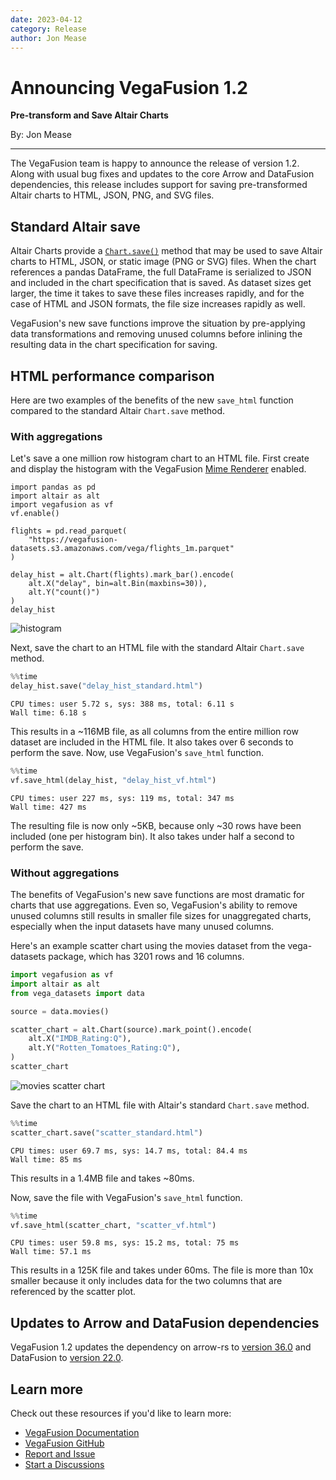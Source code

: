 ```yaml
---
date: 2023-04-12
category: Release
author: Jon Mease
---
```


# Announcing VegaFusion 1.2
**Pre-transform and Save Altair Charts**

By: Jon Mease

---

The VegaFusion team is happy to announce the release of version 1.2. Along with usual bug fixes and updates to the core Arrow and DataFusion dependencies, this release includes support for saving pre-transformed Altair charts to HTML, JSON, PNG, and SVG files.

## Standard Altair save
Altair Charts provide a [`Chart.save()`](https://altair-viz.github.io/user_guide/saving_charts.html) method that may be used to save Altair charts to HTML, JSON, or static image (PNG or SVG) files. When the chart references a pandas DataFrame, the full DataFrame is serialized to JSON and included in the chart specification that is saved.  As dataset sizes get larger, the time it takes to save these files increases rapidly, and for the case of HTML and JSON formats, the file size increases rapidly as well.

VegaFusion's new save functions improve the situation by pre-applying data transformations and removing unused columns before inlining the resulting data in the chart specification for saving.

## HTML performance comparison
Here are two examples of the benefits of the new `save_html` function compared to the standard Altair `Chart.save` method. 

### With aggregations
Let's save a one million row histogram chart to an HTML file. First create and display the histogram with the VegaFusion [Mime Renderer](./../../mime_renderer.md) enabled.

```
import pandas as pd
import altair as alt
import vegafusion as vf
vf.enable()

flights = pd.read_parquet(
    "https://vegafusion-datasets.s3.amazonaws.com/vega/flights_1m.parquet"
)

delay_hist = alt.Chart(flights).mark_bar().encode(
    alt.X("delay", bin=alt.Bin(maxbins=30)),
    alt.Y("count()")
)
delay_hist
```

![histogram](https://user-images.githubusercontent.com/15064365/230728055-64b05777-9925-4711-b7c4-3e4cc52e1c83.png)

Next, save the chart to an HTML file with the standard Altair `Chart.save` method.

```python
%%time
delay_hist.save("delay_hist_standard.html")
```
```
CPU times: user 5.72 s, sys: 388 ms, total: 6.11 s
Wall time: 6.18 s
```

This results in a ~116MB file, as all columns from the entire million row dataset are included in the HTML file. It also takes over 6 seconds to perform the save. Now, use VegaFusion's `save_html` function.

```python
%%time
vf.save_html(delay_hist, "delay_hist_vf.html")
```
```
CPU times: user 227 ms, sys: 119 ms, total: 347 ms
Wall time: 427 ms
```
The resulting file is now only ~5KB, because only ~30 rows have been included (one per histogram bin). It also takes under half a second to perform the save.

### Without aggregations
The benefits of VegaFusion's new save functions are most dramatic for charts that use aggregations. Even so, VegaFusion's ability to remove unused columns still results in smaller file sizes for unaggregated charts, especially when the input datasets have many unused columns. 

Here's an example scatter chart using the movies dataset from the vega-datasets package, which has 3201 rows and 16 columns.

```python
import vegafusion as vf
import altair as alt
from vega_datasets import data

source = data.movies()

scatter_chart = alt.Chart(source).mark_point().encode(
    alt.X("IMDB_Rating:Q"),
    alt.Y("Rotten_Tomatoes_Rating:Q"),
)
scatter_chart
```
![movies scatter chart](https://user-images.githubusercontent.com/15064365/230728307-6d8a2c6c-e45e-483b-a207-3abf0c26449b.png)

Save the chart to an HTML file with Altair's standard `Chart.save` method.

```python
%%time
scatter_chart.save("scatter_standard.html")
```
```
CPU times: user 69.7 ms, sys: 14.7 ms, total: 84.4 ms
Wall time: 85 ms
```
This results in a 1.4MB file and takes ~80ms.

Now, save the file with VegaFusion's `save_html` function.

```python
%%time
vf.save_html(scatter_chart, "scatter_vf.html")
```
```
CPU times: user 59.8 ms, sys: 15.2 ms, total: 75 ms
Wall time: 57.1 ms
```

This results in a 125K file and takes under 60ms. The file is more than 10x smaller because it only includes data for the two columns that are referenced by the scatter plot.


## Updates to Arrow and DataFusion dependencies
VegaFusion 1.2 updates the dependency on arrow-rs to [version 36.0](https://github.com/apache/arrow-rs/blob/master/CHANGELOG-old.md#3400-2023-02-24) and DataFusion to [version 22.0](https://github.com/apache/arrow-datafusion/blob/main/dev/changelog/22.0.0.md). 

## Learn more
Check out these resources if you'd like to learn more:
 - [VegaFusion Documentation](https://vegafusion.io/)
 - [VegaFusion GitHub](https://github.com/hex-inc/vegafusion)
 - [Report and Issue](https://github.com/hex-inc/vegafusion/issues)
 - [Start a Discussions](https://github.com/hex-inc/vegafusion/discussions)